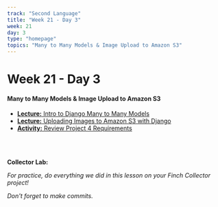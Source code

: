 ```yaml
---
track: "Second Language"
title: "Week 21 - Day 3"
week: 21
day: 3
type: "homepage"
topics: "Many to Many Models & Image Upload to Amazon S3"
---
```


# Week 21 - Day 3

#### Many to Many Models & Image Upload to Amazon S3

- [**Lecture:** Intro to Django Many to Many Models](/second-language/week-21/day-3/lecture-materials/intro-to-django-many-to-many-models)
- [**Lecture:** Uploading Images to Amazon S3 with Django](/second-language/week-21/day-3/lecture-materials/uploading-images-to-amazon-s3/)
- [**Activity:** Review Project 4 Requirements](/unit-projects/unit-four-project-requirements)

<br>
<br>

**Collector Lab:**

_For practice, do everything we did in this lesson on your Finch Collector project!_

_Don't forget to make commits._

